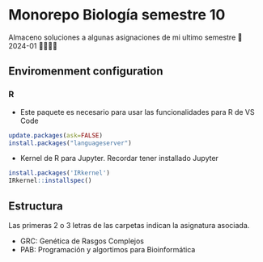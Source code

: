 # Monorepo Biología semestre 10


Almaceno soluciones a algunas asignaciones de mi ultimo semestre 🥳 2024-01 🎉✨✨✨


## Enviromenment configuration

### R

- Este paquete es necesario para usar las funcionalidades para R de VS Code

```R
update.packages(ask=FALSE)
install.packages("languageserver")
```

- Kernel de R para Jupyter. Recordar tener installado Jupyter

```R
install.packages('IRkernel')
IRkernel::installspec()
```


## Estructura

Las primeras 2 o 3 letras de las carpetas indican la asignatura asociada.

- GRC: Genética de Rasgos Complejos
- PAB: Programación y algortimos para Bioinformática
